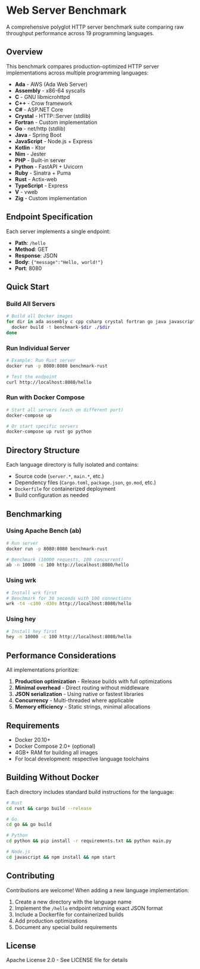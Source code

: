 # Web Server Benchmark

A comprehensive polyglot HTTP server benchmark suite comparing raw throughput performance across 19 programming languages.

## Overview

This benchmark compares production-optimized HTTP server implementations across multiple programming languages:

- **Ada** - AWS (Ada Web Server)
- **Assembly** - x86-64 syscalls
- **C** - GNU libmicrohttpd
- **C++** - Crow framework
- **C#** - ASP.NET Core
- **Crystal** - HTTP::Server (stdlib)
- **Fortran** - Custom implementation
- **Go** - net/http (stdlib)
- **Java** - Spring Boot
- **JavaScript** - Node.js + Express
- **Kotlin** - Ktor
- **Nim** - Jester
- **PHP** - Built-in server
- **Python** - FastAPI + Uvicorn
- **Ruby** - Sinatra + Puma
- **Rust** - Actix-web
- **TypeScript** - Express
- **V** - vweb
- **Zig** - Custom implementation

## Endpoint Specification

Each server implements a single endpoint:

- **Path**: `/hello`
- **Method**: GET
- **Response**: JSON
- **Body**: `{"message":"Hello, world!"}`
- **Port**: 8080

## Quick Start

### Build All Servers

```bash
# Build all Docker images
for dir in ada assembly c cpp csharp crystal fortran go java javascript kotlin nim php python ruby rust typescript v zig; do
  docker build -t benchmark-$dir ./$dir
done
```

### Run Individual Server

```bash
# Example: Run Rust server
docker run -p 8080:8080 benchmark-rust

# Test the endpoint
curl http://localhost:8080/hello
```

### Run with Docker Compose

```bash
# Start all servers (each on different port)
docker-compose up

# Or start specific servers
docker-compose up rust go python
```

## Directory Structure

Each language directory is fully isolated and contains:

- Source code (`server.*`, `main.*`, etc.)
- Dependency files (`Cargo.toml`, `package.json`, `go.mod`, etc.)
- `Dockerfile` for containerized deployment
- Build configuration as needed

## Benchmarking

### Using Apache Bench (ab)

```bash
# Run server
docker run -p 8080:8080 benchmark-rust

# Benchmark (10000 requests, 100 concurrent)
ab -n 10000 -c 100 http://localhost:8080/hello
```

### Using wrk

```bash
# Install wrk first
# Benchmark for 30 seconds with 100 connections
wrk -t4 -c100 -d30s http://localhost:8080/hello
```

### Using hey

```bash
# Install hey first
hey -n 10000 -c 100 http://localhost:8080/hello
```

## Performance Considerations

All implementations prioritize:

1. **Production optimization** - Release builds with full optimizations
2. **Minimal overhead** - Direct routing without middleware
3. **JSON serialization** - Using native or fastest libraries
4. **Concurrency** - Multi-threaded where applicable
5. **Memory efficiency** - Static strings, minimal allocations

## Requirements

- Docker 20.10+
- Docker Compose 2.0+ (optional)
- 4GB+ RAM for building all images
- For local development: respective language toolchains

## Building Without Docker

Each directory includes standard build instructions for the language:

```bash
# Rust
cd rust && cargo build --release

# Go
cd go && go build

# Python
cd python && pip install -r requirements.txt && python main.py

# Node.js
cd javascript && npm install && npm start
```

## Contributing

Contributions are welcome! When adding a new language implementation:

1. Create a new directory with the language name
2. Implement the `/hello` endpoint returning exact JSON format
3. Include a Dockerfile for containerized builds
4. Add production optimizations
5. Document any special build requirements

## License

Apache License 2.0 - See LICENSE file for details
